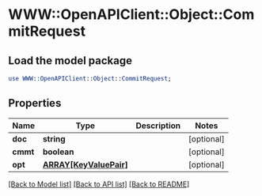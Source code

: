# WWW::OpenAPIClient::Object::CommitRequest

## Load the model package
```perl
use WWW::OpenAPIClient::Object::CommitRequest;
```

## Properties
Name | Type | Description | Notes
------------ | ------------- | ------------- | -------------
**doc** | **string** |  | [optional] 
**cmmt** | **boolean** |  | [optional] 
**opt** | [**ARRAY[KeyValuePair]**](KeyValuePair.md) |  | [optional] 

[[Back to Model list]](../README.md#documentation-for-models) [[Back to API list]](../README.md#documentation-for-api-endpoints) [[Back to README]](../README.md)


